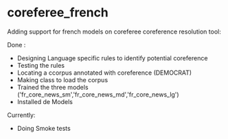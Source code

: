# coreferee_french


Adding support for french models on coreferee coreference resolution tool:



Done :
- Designing Language specific rules to identify potential coreference
- Testing the rules
- Locating a ccorpus annotated with coreference (DEMOCRAT)
- Making class to load the corpus
- Trained the three models ('fr_core_news_sm','fr_core_news_md','fr_core_news_lg')
- Installed de Models



Currently:
- Doing Smoke tests
